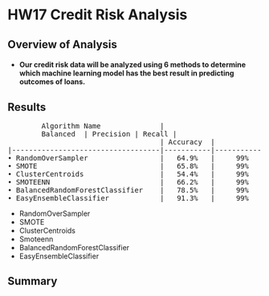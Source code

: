# HW17 Credit Risk Analysis

## Overview of Analysis
* ####  Our credit risk data will be analyzed using 6 methods to determine which machine learning model has the best result in predicting outcomes of loans.

## Results
<pre>
        Algorithm Name              | 
        Balanced  | Precision | Recall |
                                    | Accuracy  |           |        |
|-----------------------------------|-----------|-----------|--------|
<span>&#8226;</span> RandomOverSampler                 |   64.9%   |     99%   |   57%  |
<span>&#8226;</span> SMOTE                             |   65.8%   |     99%   |   68%  |
<span>&#8226;</span> ClusterCentroids                  |   54.4%   |     99%   |   40%  |
<span>&#8226;</span> SMOTEENN                          |   66.2%   |     99%   |   54%  |
<span>&#8226;</span> BalancedRandomForestClassifier    |   78.5%   |     99%   |   90%  |
<span>&#8226;</span> EasyEnsembleClassifier            |   91.3%   |     99%   |   95%  |</pre>

*  RandomOverSampler
![]()
*  SMOTE
 ![]() 
*  ClusterCentroids
![]()
*  Smoteenn
![]()
*  BalancedRandomForestClassifier
![]()
*  EasyEnsembleClassifier
![]()
## Summary  
  

